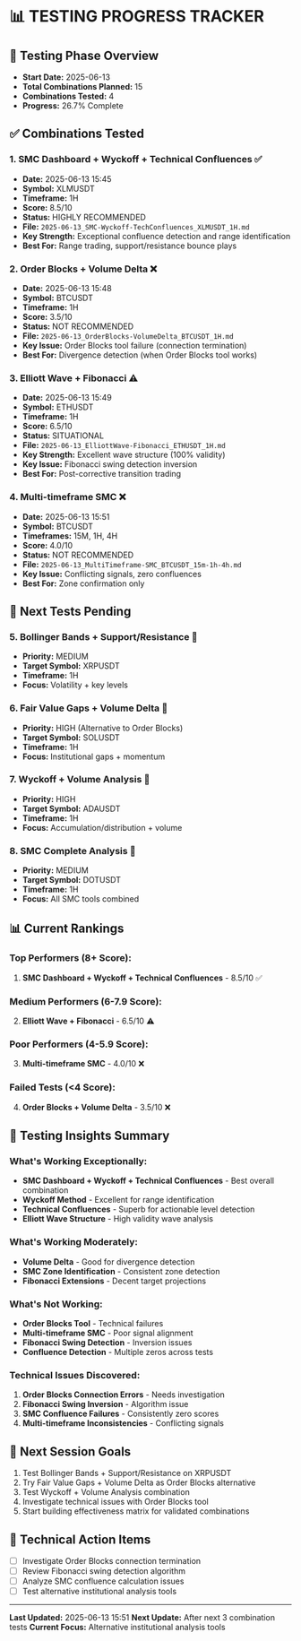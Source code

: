 # 📊 TESTING PROGRESS TRACKER

## 🎯 Testing Phase Overview
- **Start Date:** 2025-06-13
- **Total Combinations Planned:** 15
- **Combinations Tested:** 4
- **Progress:** 26.7% Complete

## ✅ Combinations Tested

### 1. SMC Dashboard + Wyckoff + Technical Confluences ✅
- **Date:** 2025-06-13 15:45
- **Symbol:** XLMUSDT
- **Timeframe:** 1H
- **Score:** 8.5/10
- **Status:** HIGHLY RECOMMENDED
- **File:** `2025-06-13_SMC-Wyckoff-TechConfluences_XLMUSDT_1H.md`
- **Key Strength:** Exceptional confluence detection and range identification
- **Best For:** Range trading, support/resistance bounce plays

### 2. Order Blocks + Volume Delta ❌
- **Date:** 2025-06-13 15:48
- **Symbol:** BTCUSDT
- **Timeframe:** 1H
- **Score:** 3.5/10
- **Status:** NOT RECOMMENDED
- **File:** `2025-06-13_OrderBlocks-VolumeDelta_BTCUSDT_1H.md`
- **Key Issue:** Order Blocks tool failure (connection termination)
- **Best For:** Divergence detection (when Order Blocks tool works)

### 3. Elliott Wave + Fibonacci ⚠️
- **Date:** 2025-06-13 15:49
- **Symbol:** ETHUSDT
- **Timeframe:** 1H
- **Score:** 6.5/10
- **Status:** SITUATIONAL
- **File:** `2025-06-13_ElliottWave-Fibonacci_ETHUSDT_1H.md`
- **Key Strength:** Excellent wave structure (100% validity)
- **Key Issue:** Fibonacci swing detection inversion
- **Best For:** Post-corrective transition trading

### 4. Multi-timeframe SMC ❌
- **Date:** 2025-06-13 15:51
- **Symbol:** BTCUSDT
- **Timeframes:** 15M, 1H, 4H
- **Score:** 4.0/10
- **Status:** NOT RECOMMENDED
- **File:** `2025-06-13_MultiTimeframe-SMC_BTCUSDT_15m-1h-4h.md`
- **Key Issue:** Conflicting signals, zero confluences
- **Best For:** Zone confirmation only

## 🔄 Next Tests Pending

### 5. Bollinger Bands + Support/Resistance 🔄
- **Priority:** MEDIUM
- **Target Symbol:** XRPUSDT
- **Timeframe:** 1H
- **Focus:** Volatility + key levels

### 6. Fair Value Gaps + Volume Delta 🔄
- **Priority:** HIGH (Alternative to Order Blocks)
- **Target Symbol:** SOLUSDT
- **Timeframe:** 1H
- **Focus:** Institutional gaps + momentum

### 7. Wyckoff + Volume Analysis 🔄
- **Priority:** HIGH
- **Target Symbol:** ADAUSDT
- **Timeframe:** 1H
- **Focus:** Accumulation/distribution + volume

### 8. SMC Complete Analysis 🔄
- **Priority:** MEDIUM
- **Target Symbol:** DOTUSDT
- **Timeframe:** 1H
- **Focus:** All SMC tools combined

## 📊 Current Rankings

### Top Performers (8+ Score):
1. **SMC Dashboard + Wyckoff + Technical Confluences** - 8.5/10 ✅

### Medium Performers (6-7.9 Score):
2. **Elliott Wave + Fibonacci** - 6.5/10 ⚠️

### Poor Performers (4-5.9 Score):
3. **Multi-timeframe SMC** - 4.0/10 ❌

### Failed Tests (<4 Score):
4. **Order Blocks + Volume Delta** - 3.5/10 ❌

## 🎯 Testing Insights Summary

### What's Working Exceptionally:
- **SMC Dashboard + Wyckoff + Technical Confluences** - Best overall combination
- **Wyckoff Method** - Excellent for range identification
- **Technical Confluences** - Superb for actionable level detection
- **Elliott Wave Structure** - High validity wave analysis

### What's Working Moderately:
- **Volume Delta** - Good for divergence detection
- **SMC Zone Identification** - Consistent zone detection
- **Fibonacci Extensions** - Decent target projections

### What's Not Working:
- **Order Blocks Tool** - Technical failures
- **Multi-timeframe SMC** - Poor signal alignment
- **Fibonacci Swing Detection** - Inversion issues
- **Confluence Detection** - Multiple zeros across tests

### Technical Issues Discovered:
1. **Order Blocks Connection Errors** - Needs investigation
2. **Fibonacci Swing Inversion** - Algorithm issue
3. **SMC Confluence Failures** - Consistently zero scores
4. **Multi-timeframe Inconsistencies** - Conflicting signals

## 📝 Next Session Goals
1. Test Bollinger Bands + Support/Resistance on XRPUSDT
2. Try Fair Value Gaps + Volume Delta as Order Blocks alternative
3. Test Wyckoff + Volume Analysis combination
4. Investigate technical issues with Order Blocks tool
5. Start building effectiveness matrix for validated combinations

## 🔧 Technical Action Items
- [ ] Investigate Order Blocks connection termination
- [ ] Review Fibonacci swing detection algorithm
- [ ] Analyze SMC confluence calculation issues
- [ ] Test alternative institutional analysis tools

---
**Last Updated:** 2025-06-13 15:51
**Next Update:** After next 3 combination tests
**Current Focus:** Alternative institutional analysis tools
